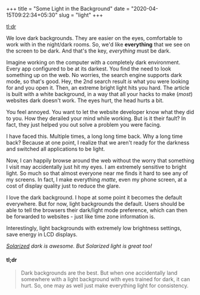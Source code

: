 +++
title = "Some Light in the Background"
date = "2020-04-15T09:22:34+05:30"
slug = "light"
+++

[tl;dr](#tl-dr)


We love dark backgrounds. They are easier on the eyes, comfortable to
work with in the night/dark rooms. So, we'd like **everything** that
we see on the screen to be dark. And that's the key, _everything_ must
be dark.

Imagine working on the computer with a completely dark environment.
Every app configured to be at its darkest. You find the need to look
something up on the web. No worries, the search engine supports dark
mode, so that's good. Hey, the 2nd search result _is_ what you were
looking for and you open it. Then, an extreme bright light hits you
hard. The article is built with a white background, in a way that all
your hacks to make (_most_) websites dark doesn't work. The eyes hurt,
the head hurts a bit.

You feel annoyed. You want to let the website developer know what they
did to you. How they derailed your mind while working. But is it their
fault? In fact, they just helped you out solve a problem you were
facing.

I have faced this. Multiple times, a long long time back. Why a long
time back? Because at one point, I realize that we aren't ready for
the darkness and switched all applications to be light.

Now, I can happily browse around the web without the worry that
something I visit may accidentally just hit my eyes. I am extremely
sensitive to bright light. So much so that almost everyone near me
finds it hard to see any of my screens. In fact, I make everything
_matte_, even my phone screen, at a cost of display quality just to
reduce the glare.

I love the dark background. I hope at some point it becomes the
default everywhere. But for now, light backgrounds the default.
Users should be able to tell the browsers their dark/light mode
preference, which can then be forwarded to websites - just like time
zone information is.

Interestingly, light backgrounds with extremely low brightness
settings, save energy in LCD displays.

_[Solarized](https://ethanschoonover.com/solarized/) dark is awesome.
But Solarized light is great too!_


#### tl;dr
> Dark backgrounds are the best. But when one accidentally land
> somewhere with a light background with eyes trained for dark, it can
> hurt. So, one may as well just make everything light for
> consistency.
